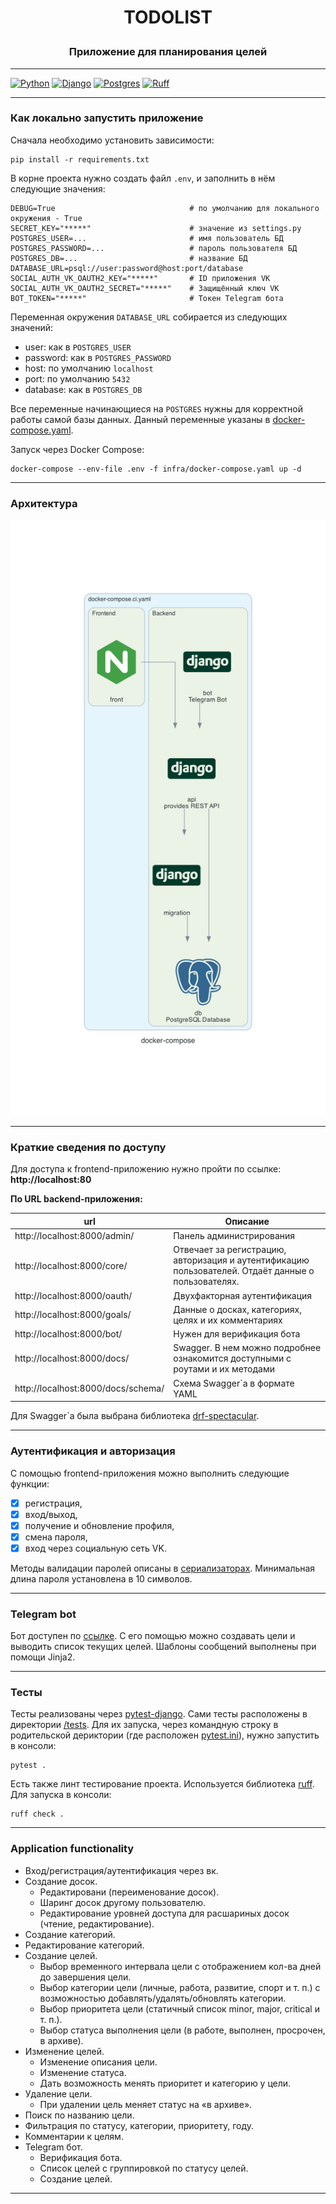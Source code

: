 # <p align="center">TODOLIST</p>
### <p align="center">Приложение для планирования целей</p>

---
[![Python](https://img.shields.io/badge/python-v3.9-orange)](https://www.python.org/downloads/release/python-394/)
[![Django](https://img.shields.io/badge/django-v4.0.1-green)](https://docs.djangoproject.com/en/4.2/releases/4.0.1/)
[![Postgres](https://img.shields.io/badge/postgres-v12.4-blue)](https://www.postgresql.org/docs/12/release-12-4.html)
[![Ruff](https://img.shields.io/endpoint?url=https://raw.githubusercontent.com/charliermarsh/ruff/main/assets/badge/v2.json)](https://github.com/astral-sh/ruff)
___
### Как локально запустить приложение

Сначала необходимо установить зависимости:
```shell
pip install -r requirements.txt
```
В корне проекта нужно создать файл `.env`, и заполнить в нём следующие значения:
```
DEBUG=True                              # по умолчанию для локального окружения - True
SECRET_KEY="*****"                      # значение из settings.py
POSTGRES_USER=...                       # имя пользователь БД
POSTGRES_PASSWORD=...                   # пароль пользователя БД
POSTGRES_DB=...                         # название БД 
DATABASE_URL=psql://user:password@host:port/database
SOCIAL_AUTH_VK_OAUTH2_KEY="*****"       # ID приложения VK
SOCIAL_AUTH_VK_OAUTH2_SECRET="*****"    # Защищённый ключ VK
BOT_TOKEN="*****"                       # Токен Telegram бота
```
Переменная окружения `DATABASE_URL` собирается из следующих значений:
* user: как в `POSTGRES_USER`
* password: как в `POSTGRES_PASSWORD`
* host: по умолчанию `localhost`
* port: по умолчанию `5432`
* database: как в `POSTGRES_DB`

Все переменные начинающиеся на `POSTGRES` нужны для корректной работы самой базы данных. Данный переменные указаны в [docker-compose.yaml](./infra/docker-compose.yaml).

Запуск через Docker Compose:
```shell
docker-compose --env-file .env -f infra/docker-compose.yaml up -d
```
___
### Архитектура 
![image](./infra/docker-compose.png)
___
### Краткие сведения по доступу
Для доступа к frontend-приложению нужно пройти по ссылке:  
**http://localhost:80**

**По URL backend-приложения:**

| url                                | Описание                                                                                            |
|------------------------------------|-----------------------------------------------------------------------------------------------------|
| http://localhost:8000/admin/       | Панель администрирования                                                                            |
| http://localhost:8000/core/        | Отвечает за регистрацию, авторизация и аутентификацию пользователей. Отдаёт данные о пользователях. |
| http://localhost:8000/oauth/       | Двухфакторная аутентификация                                                                        |
| http://localhost:8000/goals/       | Данные о досках, категориях, целях и их комментариях                                                |
| http://localhost:8000/bot/         | Нужен для верификация бота                                                                          |
| http://localhost:8000/docs/        | Swagger. В нем можно подробнее ознакомится доступными с роутами и их методами                       |
| http://localhost:8000/docs/schema/ | Схема Swagger`а в формате YAML                                                                      |

Для Swagger`а была выбрана библиотека [drf-spectacular](https://drf-spectacular.readthedocs.io/en/latest/).
___
### Аутентификация и авторизация
С помощью frontend-приложения можно выполнить следующие функции:
- [x] регистрация,
- [x] вход/выход,
- [x] получение и обновление профиля,
- [x] смена пароля,
- [x] вход через социальную сеть VK.

Методы валидации паролей описаны в [сериализаторах](./todolist/core/serializers.py). 
Минимальная длина пароля установлена в 10 символов. 
___
### Telegram bot
Бот доступен по [ссылке](https://t.me/dlbzh_todolist_bot).
С его помощью можно создавать цели и выводить список текущих целей. 
Шаблоны сообщений выполнены при помощи Jinja2.
___
### Тесты
Тесты реализованы через [pytest-django](https://pytest-django.readthedocs.io/en/latest/). 
Сами тесты расположены в директории [/tests](./tests). Для их запуска, через командную строку в родительской дериктории (где расположен [pytest.ini](./pytest.ini)),
нужно запустить в консоли:
```shell
pytest .
```
Есть также линт тестирование проекта. Используется библиотека [ruff](https://github.com/astral-sh/ruff.git). Для запуска в консоли:
```shell
ruff check .
```
___
### Application functionality
* Вход/регистрация/аутентификация через вк.
* Создание досок.
   * Редактировани (переименование досок).
   * Шаринг досок другому пользователю.
   * Редактирование уровней доcтупа для расшариных досок (чтение, редактирование).
* Создание категорий.
* Редактирование категорий.
* Создание целей.
   * Выбор временного интервала цели с отображением кол-ва дней до завершения цели.
   * Выбор категории цели (личные, работа, развитие, спорт и т. п.) с возможностью добавлять/удалять/обновлять категории.
   * Выбор приоритета цели (статичный список minor, major, critical и т. п.).
   * Выбор статуса выполнения цели (в работе, выполнен, просрочен, в архиве). 
* Изменение целей.
   * Изменение описания цели.
   * Изменение статуса.
   * Дать возможность менять приоритет и категорию у цели.
* Удаление цели.
   * При удалении цель меняет статус на «в архиве».
* Поиск по названию цели.
* Фильтрация по статусу, категории, приоритету, году. 
* Комментарии к целям.
* Telegram бот.
   * Верификация бота.
   * Список целей с группировкой по статусу целей.
   * Создание целей.
___
